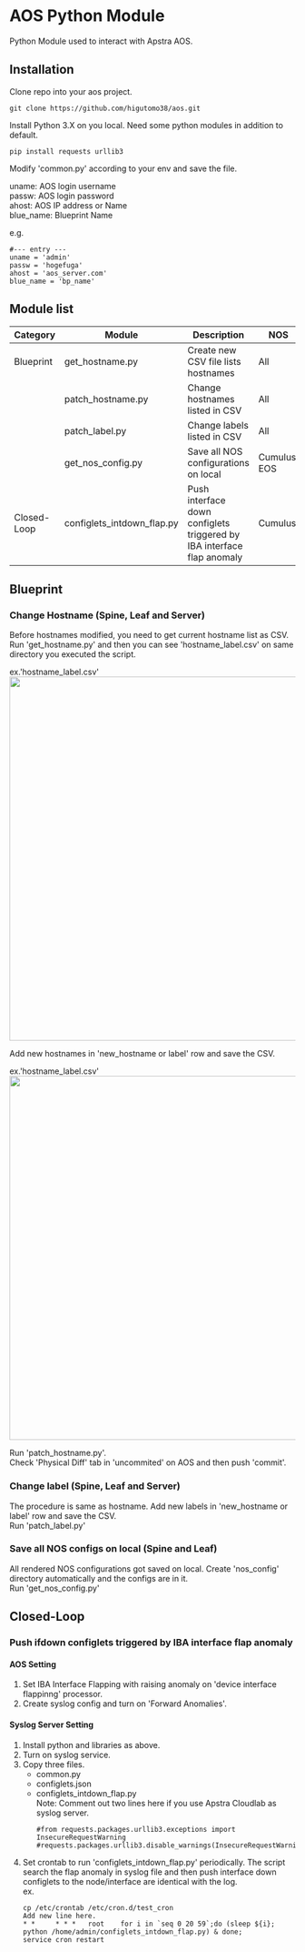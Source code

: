 # **AOS Python Module**

Python Module used to interact with Apstra AOS.

## **Installation**

Clone repo into your aos project.

```
git clone https://github.com/higutomo38/aos.git
```

Install Python 3.X on you local. Need some python modules in addition to default.
```
pip install requests urllib3
```

Modify 'common.py' according to your env and save the file.

uname: AOS login username<br>
passw: AOS login password<br>
ahost: AOS IP address or Name<br>
blue_name: Blueprint Name

e.g.<br>
```
#--- entry ---
uname = 'admin'
passw = 'hogefuga'
ahost = 'aos_server.com'
blue_name = 'bp_name'
```

## **Module list**

| Category | Module | Description | NOS |
| --- | --- | --- | --- |
| Blueprint | get_hostname.py | Create new CSV file lists hostnames | All |
|  | patch_hostname.py | Change hostnames listed in CSV | All |
|  | patch_label.py | Change labels listed in CSV | All |
|  | get_nos_config.py | Save all NOS configurations on local | Cumulus, EOS |
| Closed-Loop | configlets_intdown_flap.py | Push interface down configlets triggered by IBA interface flap anomaly | Cumulus |

## **Blueprint**
### **Change Hostname (Spine, Leaf and Server)**
Before hostnames modified, you need to get current hostname list as CSV. Run 'get_hostname.py' and then you can see 'hostname_label.csv' on same directory you executed the script.

ex.'hostname_label.csv'<br>
<img src="https://user-images.githubusercontent.com/21299310/75221479-48479700-57e5-11ea-8af9-2b167fc1815d.png" width="640px">

Add new hostnames in 'new_hostname or label' row and save the CSV.

ex.'hostname_label.csv'<br>
<img src="https://user-images.githubusercontent.com/21299310/75225362-cf990880-57ed-11ea-9849-f71f4fea706e.png" width="640px">

Run 'patch_hostname.py'.<br> 
Check 'Physical Diff' tab in 'uncommited' on AOS and then push 'commit'.<br> 


### **Change label (Spine, Leaf and Server)**
The procedure is same as hostname. Add new labels in 'new_hostname or label' row and save the CSV.<br> 
Run 'patch_label.py'<br> 

### **Save all NOS configs on local (Spine and Leaf)**
All rendered NOS configurations got saved on local. Create 'nos_config' directory automatically and the configs are in it.<br> 
Run 'get_nos_config.py'<br>

## **Closed-Loop**
### **Push ifdown configlets triggered by IBA interface flap anomaly**

#### **AOS Setting**
1. Set IBA Interface Flapping with raising anomaly on 'device interface flappinng' processor.
2. Create syslog config and turn on 'Forward Anomalies'.

#### **Syslog Server Setting**<br>
1. Install python and libraries as above.
2. Turn on syslog service.<br>
3. Copy three files.<br>
   - common.py
   - configlets.json
   - configlets_intdown_flap.py<br>
     Note: Comment out two lines here if you use Apstra Cloudlab as syslog server.<br>
     ```
     #from requests.packages.urllib3.exceptions import InsecureRequestWarning
     #requests.packages.urllib3.disable_warnings(InsecureRequestWarning)
     ```
4. Set crontab to run 'configlets_intdown_flap.py' periodically. The script search the flap anomaly in syslog file and then push interface down configlets to the node/interface are identical with the log.<br>
   ex. <br>
   ```
   cp /etc/crontab /etc/cron.d/test_cron
   Add new line here.
   * *     * * *   root    for i in `seq 0 20 59`;do (sleep ${i}; python /home/admin/configlets_intdown_flap.py) & done;
   service cron restart
   ```
   

